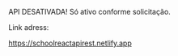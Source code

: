 API DESATIVADA! 
Só ativo conforme solicitação.

Link adress: 

https://schoolreactapirest.netlify.app
